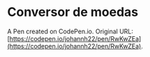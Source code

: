 # Conversor de moedas

A Pen created on CodePen.io. Original URL: [https://codepen.io/johannh22/pen/RwKwZEa](https://codepen.io/johannh22/pen/RwKwZEa).


